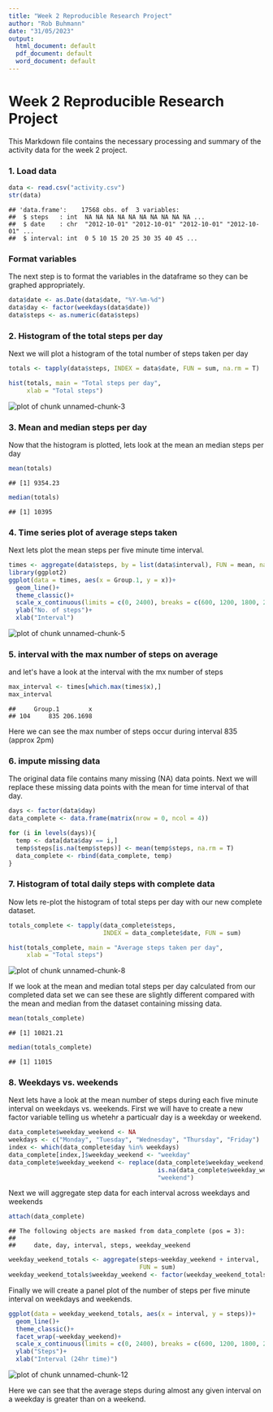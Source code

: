 ```yaml
---
title: "Week 2 Reproducible Research Project"
author: "Rob Buhmann"
date: "31/05/2023"
output:
  html_document: default
  pdf_document: default
  word_document: default
---
```


Week 2 Reproducible Research Project
====================================

This Markdown file contains the necessary processing and summary of the activity data for the week 2 project.

### 1. Load data


```r
data <- read.csv("activity.csv")
str(data)
```

```
## 'data.frame':	17568 obs. of  3 variables:
##  $ steps   : int  NA NA NA NA NA NA NA NA NA NA ...
##  $ date    : chr  "2012-10-01" "2012-10-01" "2012-10-01" "2012-10-01" ...
##  $ interval: int  0 5 10 15 20 25 30 35 40 45 ...
```

### Format variables

The next step is to format the variables in the dataframe so they can be graphed appropriately.


```r
data$date <- as.Date(data$date, "%Y-%m-%d")
data$day <- factor(weekdays(data$date))
data$steps <- as.numeric(data$steps)
```

### 2. Histogram of the total steps per day

Next we will plot a histogram of the total number of steps taken per day


```r
totals <- tapply(data$steps, INDEX = data$date, FUN = sum, na.rm = T)

hist(totals, main = "Total steps per day",
     xlab = "Total steps")
```

![plot of chunk unnamed-chunk-3](figure/unnamed-chunk-3-1.png)

### 3. Mean and median steps per day

Now that the histogram is plotted, lets look at the mean an median steps per day


```r
mean(totals)
```

```
## [1] 9354.23
```

```r
median(totals)
```

```
## [1] 10395
```

### 4. Time series plot of average steps taken

Next lets plot the mean steps per five minute time interval.


```r
times <- aggregate(data$steps, by = list(data$interval), FUN = mean, na.rm = T)
library(ggplot2)
ggplot(data = times, aes(x = Group.1, y = x))+
  geom_line()+
  theme_classic()+
  scale_x_continuous(limits = c(0, 2400), breaks = c(600, 1200, 1800, 2400))+
  ylab("No. of steps")+
  xlab("Interval")
```

![plot of chunk unnamed-chunk-5](figure/unnamed-chunk-5-1.png)

### 5. interval with the max number of steps on average

and let's have a look at the interval with the mx number of steps


```r
max_interval <- times[which.max(times$x),]
max_interval
```

```
##     Group.1        x
## 104     835 206.1698
```

Here we can see the max number of steps occur during interval 835 (approx 2pm)

### 6. impute missing data

The original data file contains many missing (NA) data points. Next we will replace these missing data points with the mean for time interval of that day.


```r
days <- factor(data$day)
data_complete <- data.frame(matrix(nrow = 0, ncol = 4))

for (i in levels(days)){
  temp <- data[data$day == i,]
  temp$steps[is.na(temp$steps)] <- mean(temp$steps, na.rm = T)
  data_complete <- rbind(data_complete, temp)
}
```

### 7. Histogram of total daily steps with complete data

Now lets re-plot the histogram of total steps per day with our new complete dataset.


```r
totals_complete <- tapply(data_complete$steps, 
                          INDEX = data_complete$date, FUN = sum)

hist(totals_complete, main = "Average steps taken per day",
     xlab = "Total steps")
```

![plot of chunk unnamed-chunk-8](figure/unnamed-chunk-8-1.png)

If we look at the mean and median total steps per day calculated from our completed data set we can see these are slightly different compared with the mean and median from the dataset containing missing data.


```r
mean(totals_complete)
```

```
## [1] 10821.21
```

```r
median(totals_complete)
```

```
## [1] 11015
```

### 8. Weekdays vs. weekends

Next lets have a look at the mean number of steps during each five minute interval on weekdays vs. weekends. First we will have to create a new factor variable telling us whetehr a particualr day is a weekday or weekend.


```r
data_complete$weekday_weekend <- NA
weekdays <- c("Monday", "Tuesday", "Wednesday", "Thursday", "Friday")
index <- which(data_complete$day %in% weekdays)
data_complete[index,]$weekday_weekend <- "weekday"
data_complete$weekday_weekend <- replace(data_complete$weekday_weekend,
                                         is.na(data_complete$weekday_weekend),
                                         "weekend")
```

Next we will aggregate step data for each interval across weekdays and weekends


```r
attach(data_complete)
```

```
## The following objects are masked from data_complete (pos = 3):
## 
##     date, day, interval, steps, weekday_weekend
```

```r
weekday_weekend_totals <- aggregate(steps~weekday_weekend + interval, 
                                    FUN = sum)
weekday_weekend_totals$weekday_weekend <- factor(weekday_weekend_totals$weekday_weekend)
```

Finally we will create a panel plot of the number of steps per five minute interval on weekdays and weekends.


```r
ggplot(data = weekday_weekend_totals, aes(x = interval, y = steps))+
  geom_line()+
  theme_classic()+
  facet_wrap(~weekday_weekend)+
  scale_x_continuous(limits = c(0, 2400), breaks = c(600, 1200, 1800, 2400))+
  ylab("Steps")+
  xlab("Interval (24hr time)")
```

![plot of chunk unnamed-chunk-12](figure/unnamed-chunk-12-1.png)

Here we can see that the average steps during almost any given interval on a weekday is greater than on a weekend.
